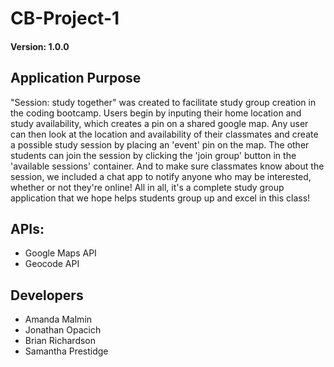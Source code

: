 # CB-Project-1

#### Version: 1.0.0

## Application Purpose
"Session: study together" was created to facilitate study group creation in the coding bootcamp. Users begin by inputing their home location and study availability, which creates a pin on a shared google map. Any user can then look at the location and availability of their classmates and create a possible study session by placing an 'event' pin on the map. The other students can join the session by clicking the 'join group' button in the 'available sessions' container. And to make sure classmates know about the session, we included a chat app to notify anyone who may be interested, whether or not they're online! All in all, it's a complete study group application that we hope helps students group up and excel in this class!

## APIs:
- Google Maps API
- Geocode API

## Developers
- Amanda Malmin
- Jonathan Opacich
- Brian Richardson
- Samantha Prestidge
